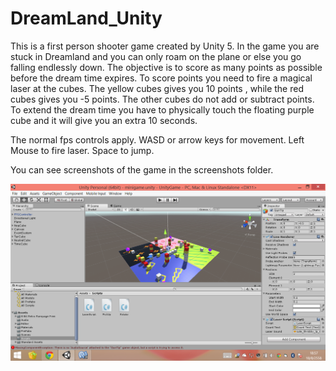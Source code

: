 # DreamLand_Unity

This is a first person shooter game created by Unity 5. In the game you are stuck in Dreamland and you can only roam on
the plane or else you go falling endlessly down. The objective is to score as many points as possible before the dream time
expires. To score points you need to fire a magical laser at the cubes. The yellow cubes gives you 10 points , while the red cubes
gives you -5 points. The other cubes do not add or subtract points. To extend the dream time you have to physically touch the
floating purple cube and it will give you an extra 10 seconds. 

The normal fps controls apply. WASD or arrow keys for movement. Left Mouse to fire laser. Space to jump. 

You can see screenshots of the game in the screenshots folder. 

![alt tag](https://github.com/nliampisan/DreamLand_Unity/blob/master/ScreenShots/screenshot1.png)
